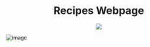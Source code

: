 <div align=center>
<h1 align=center>Recipes Webpage</h1>
<p><b></b></p>
<a href=https://Roopaksh1.github.io/odin-recipes><img src=https://img.shields.io/badge/%F0%9F%91%89-LIVE-success></a>
</div>

![image](https://user-images.githubusercontent.com/72032743/185135597-5decc3e2-3d5b-42c8-a1fa-cd533ce90d31.png)
